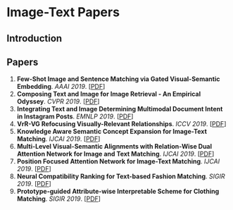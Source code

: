 # Image-Text Papers

## Introduction

## Papers

1. **Few-Shot Image and Sentence Matching via Gated Visual-Semantic Embedding**. *AAAI 2019*. [[PDF](https://www.aaai.org/ojs/index.php/AAAI/article/download/4866/4739)]
2. **Composing Text and Image for Image Retrieval - An Empirical Odyssey**. *CVPR 2019*. [[PDF]()]
3. **Integrating Text and Image Determining Multimodal Document Intent in Instagram Posts**. *EMNLP 2019*. [[PDF]()]
4. **VrR-VG Refocusing Visually-Relevant Relationships**. *ICCV 2019*. [[PDF]()]
5. **Knowledge Aware Semantic Concept Expansion for Image-Text Matching**. *IJCAI 2019*. [[PDF](https://www.ijcai.org/proceedings/2019/0720.pdf)]
6. **Multi-Level Visual-Semantic Alignments with Relation-Wise Dual Attention Network for Image and Text Matching**. *IJCAI 2019*. [[PDF](https://www.ijcai.org/proceedings/2019/0111.pdf)]
7. **Position Focused Attention Network for Image-Text Matching**. *IJCAI 2019*. [[PDF](https://arxiv.org/pdf/1907.09748)]
8. **Neural Compatibility Ranking for Text-based Fashion Matching**. *SIGIR 2019*. [[PDF]()]
9. **Prototype-guided Attribute-wise Interpretable Scheme for Clothing Matching**. *SIGIR 2019*. [[PDF]()]
